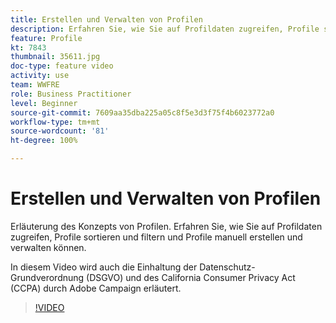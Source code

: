 ```yaml
---
title: Erstellen und Verwalten von Profilen
description: Erfahren Sie, wie Sie auf Profildaten zugreifen, Profile sortieren und filtern und Profile manuell erstellen und verwalten können. Machen Sie sich mit den Anforderungen zur Einhaltung der Datenschutz-Grundverordnung (DSGVO) und des California Consumer Privacy Act (CCPA) vertraut.
feature: Profile
kt: 7843
thumbnail: 35611.jpg
doc-type: feature video
activity: use
team: WWFRE
role: Business Practitioner
level: Beginner
source-git-commit: 7609aa35dba225a05c8f5e3d3f75f4b6023772a0
workflow-type: tm+mt
source-wordcount: '81'
ht-degree: 100%

---
```


# Erstellen und Verwalten von Profilen

Erläuterung des Konzepts von Profilen. Erfahren Sie, wie Sie auf Profildaten zugreifen, Profile sortieren und filtern und Profile manuell erstellen und verwalten können.

In diesem Video wird auch die Einhaltung der Datenschutz-Grundverordnung (DSGVO) und des California Consumer Privacy Act (CCPA) durch Adobe Campaign erläutert.

>[!VIDEO](https://video.tv.adobe.com/v/35611?quality=12)
